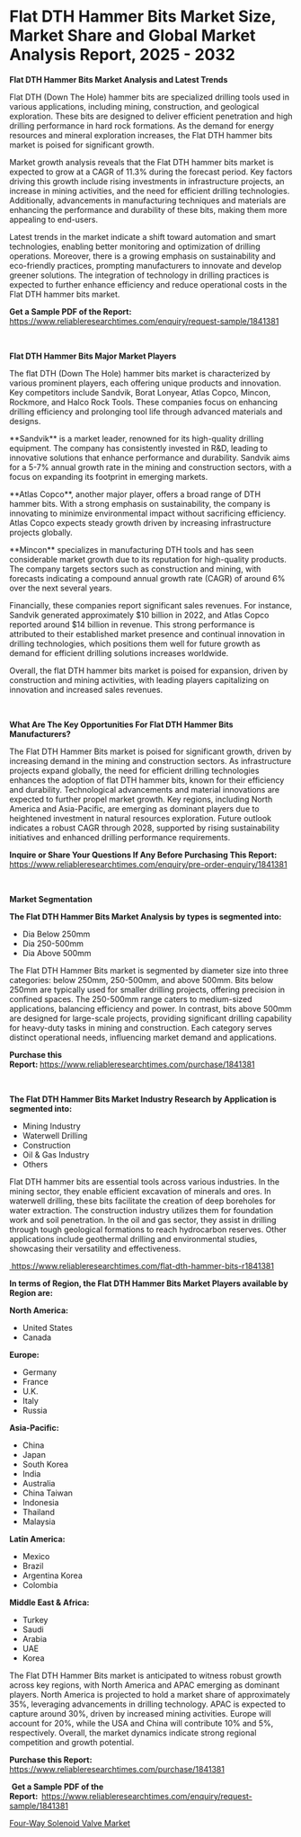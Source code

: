 <p><h1>Flat DTH Hammer Bits Market Size, Market Share and Global Market Analysis Report, 2025 - 2032</h1></p><p><strong>Flat DTH Hammer Bits Market Analysis and Latest Trends</strong></p>
<p><p>Flat DTH (Down The Hole) hammer bits are specialized drilling tools used in various applications, including mining, construction, and geological exploration. These bits are designed to deliver efficient penetration and high drilling performance in hard rock formations. As the demand for energy resources and mineral exploration increases, the Flat DTH hammer bits market is poised for significant growth.</p><p>Market growth analysis reveals that the Flat DTH hammer bits market is expected to grow at a CAGR of 11.3% during the forecast period. Key factors driving this growth include rising investments in infrastructure projects, an increase in mining activities, and the need for efficient drilling technologies. Additionally, advancements in manufacturing techniques and materials are enhancing the performance and durability of these bits, making them more appealing to end-users.</p><p>Latest trends in the market indicate a shift toward automation and smart technologies, enabling better monitoring and optimization of drilling operations. Moreover, there is a growing emphasis on sustainability and eco-friendly practices, prompting manufacturers to innovate and develop greener solutions. The integration of technology in drilling practices is expected to further enhance efficiency and reduce operational costs in the Flat DTH hammer bits market.</p></p>
<p><strong>Get a Sample PDF of the Report:&nbsp;</strong> <a href="https://www.reliableresearchtimes.com/enquiry/request-sample/1841381?utm_campaign=2326&utm_medium=2&utm_source=Github&utm_content=ia&utm_term=12042025&utm_id=flat-dth-hammer-bits">https://www.reliableresearchtimes.com/enquiry/request-sample/1841381</a></p>
<p>&nbsp;</p>
<p><strong>Flat DTH Hammer Bits Major Market Players</strong></p>
<p><p>The flat DTH (Down The Hole) hammer bits market is characterized by various prominent players, each offering unique products and innovation. Key competitors include Sandvik, Borat Lonyear, Atlas Copco, Mincon, Rockmore, and Halco Rock Tools. These companies focus on enhancing drilling efficiency and prolonging tool life through advanced materials and designs.</p><p>**Sandvik** is a market leader, renowned for its high-quality drilling equipment. The company has consistently invested in R&D, leading to innovative solutions that enhance performance and durability. Sandvik aims for a 5-7% annual growth rate in the mining and construction sectors, with a focus on expanding its footprint in emerging markets.</p><p>**Atlas Copco**, another major player, offers a broad range of DTH hammer bits. With a strong emphasis on sustainability, the company is innovating to minimize environmental impact without sacrificing efficiency. Atlas Copco expects steady growth driven by increasing infrastructure projects globally.</p><p>**Mincon** specializes in manufacturing DTH tools and has seen considerable market growth due to its reputation for high-quality products. The company targets sectors such as construction and mining, with forecasts indicating a compound annual growth rate (CAGR) of around 6% over the next several years.</p><p>Financially, these companies report significant sales revenues. For instance, Sandvik generated approximately $10 billion in 2022, and Atlas Copco reported around $14 billion in revenue. This strong performance is attributed to their established market presence and continual innovation in drilling technologies, which positions them well for future growth as demand for efficient drilling solutions increases worldwide. </p><p>Overall, the flat DTH hammer bits market is poised for expansion, driven by construction and mining activities, with leading players capitalizing on innovation and increased sales revenues.</p></p>
<p>&nbsp;</p>
<p><strong>What Are The Key Opportunities For Flat DTH Hammer Bits Manufacturers?</strong></p>
<p><p>The Flat DTH Hammer Bits market is poised for significant growth, driven by increasing demand in the mining and construction sectors. As infrastructure projects expand globally, the need for efficient drilling technologies enhances the adoption of flat DTH hammer bits, known for their efficiency and durability. Technological advancements and material innovations are expected to further propel market growth. Key regions, including North America and Asia-Pacific, are emerging as dominant players due to heightened investment in natural resources exploration. Future outlook indicates a robust CAGR through 2028, supported by rising sustainability initiatives and enhanced drilling performance requirements.</p></p>
<p><strong>Inquire or Share Your Questions If Any Before Purchasing This Report:</strong> <a href="https://www.reliableresearchtimes.com/enquiry/pre-order-enquiry/1841381?utm_campaign=2326&utm_medium=2&utm_source=Github&utm_content=ia&utm_term=12042025&utm_id=flat-dth-hammer-bits">https://www.reliableresearchtimes.com/enquiry/pre-order-enquiry/1841381</a></p>
<p>&nbsp;</p>
<p><strong>Market Segmentation</strong></p>
<p><strong>The Flat DTH Hammer Bits Market Analysis by types is segmented into:</strong></p>
<p><ul><li>Dia Below 250mm</li><li>Dia 250-500mm</li><li>Dia Above 500mm</li></ul></p>
<p><p>The Flat DTH Hammer Bits market is segmented by diameter size into three categories: below 250mm, 250-500mm, and above 500mm. Bits below 250mm are typically used for smaller drilling projects, offering precision in confined spaces. The 250-500mm range caters to medium-sized applications, balancing efficiency and power. In contrast, bits above 500mm are designed for large-scale projects, providing significant drilling capability for heavy-duty tasks in mining and construction. Each category serves distinct operational needs, influencing market demand and applications.</p></p>
<p><strong>Purchase this Report:&nbsp;</strong><a href="https://www.reliableresearchtimes.com/purchase/1841381?utm_campaign=2326&utm_medium=2&utm_source=Github&utm_content=ia&utm_term=12042025&utm_id=flat-dth-hammer-bits">https://www.reliableresearchtimes.com/purchase/1841381</a></p>
<p>&nbsp;</p>
<p><strong>The Flat DTH Hammer Bits Market Industry Research by Application is segmented into:</strong></p>
<p><ul><li>Mining Industry</li><li>Waterwell Drilling</li><li>Construction</li><li>Oil & Gas Industry</li><li>Others</li></ul></p>
<p><p>Flat DTH hammer bits are essential tools across various industries. In the mining sector, they enable efficient excavation of minerals and ores. In waterwell drilling, these bits facilitate the creation of deep boreholes for water extraction. The construction industry utilizes them for foundation work and soil penetration. In the oil and gas sector, they assist in drilling through tough geological formations to reach hydrocarbon reserves. Other applications include geothermal drilling and environmental studies, showcasing their versatility and effectiveness.</p></p>
<p><a href="https://www.reliableresearchtimes.com/flat-dth-hammer-bits-r1841381?utm_campaign=2326&utm_medium=2&utm_source=Github&utm_content=ia&utm_term=12042025&utm_id=flat-dth-hammer-bits">&nbsp;https://www.reliableresearchtimes.com/flat-dth-hammer-bits-r1841381</a></p>
<p><strong>In terms of Region, the Flat DTH Hammer Bits Market Players available by Region are:</strong></p>
<p>
    <p> <strong> North America: </strong>
        <ul>
            <li>United States</li>
            <li>Canada</li>
        </ul>
        </p> 
    <p> <strong> Europe: </strong>
        <ul>
            <li>Germany</li>
            <li>France</li>
            <li>U.K.</li>
            <li>Italy</li>
            <li>Russia</li>
        </ul>
        </p> 
    <p> <strong> Asia-Pacific: </strong>
        <ul>
            <li>China</li>
            <li>Japan</li>
            <li>South Korea</li>
            <li>India</li>
            <li>Australia</li>
            <li>China Taiwan</li>
            <li>Indonesia</li>
            <li>Thailand</li>
            <li>Malaysia</li>
        </ul>
        </p> 
    <p> <strong> Latin America: </strong>
        <ul>
            <li>Mexico</li>
            <li>Brazil</li>
            <li>Argentina Korea</li>
            <li>Colombia</li>
        </ul>
        </p> 
    <p> <strong> Middle East & Africa: </strong>
        <ul>
            <li>Turkey</li>
            <li>Saudi</li>
            <li>Arabia</li>
            <li>UAE</li>
            <li>Korea</li>
        </ul>
    </p>
    </p>
<p><p>The Flat DTH Hammer Bits market is anticipated to witness robust growth across key regions, with North America and APAC emerging as dominant players. North America is projected to hold a market share of approximately 35%, leveraging advancements in drilling technology. APAC is expected to capture around 30%, driven by increased mining activities. Europe will account for 20%, while the USA and China will contribute 10% and 5%, respectively. Overall, the market dynamics indicate strong regional competition and growth potential.</p></p>
<p><strong>Purchase this Report: </strong><a href="https://www.reliableresearchtimes.com/purchase/1841381?utm_campaign=2326&utm_medium=2&utm_source=Github&utm_content=ia&utm_term=12042025&utm_id=flat-dth-hammer-bits">https://www.reliableresearchtimes.com/purchase/1841381</a></p>
<p>&nbsp;<strong>Get a Sample PDF of the Report:&nbsp;&nbsp;</strong><a href="https://www.reliableresearchtimes.com/enquiry/request-sample/1841381?utm_campaign=2326&utm_medium=2&utm_source=Github&utm_content=ia&utm_term=12042025&utm_id=flat-dth-hammer-bits">https://www.reliableresearchtimes.com/enquiry/request-sample/1841381</a></p>
<p><strong></strong></p>
<p><p><a href="https://github.com/NargisHussain75/Market-Research-Report-List-2/blob/main/four-way-solenoid-valve-market.md?utm_campaign=2326&utm_medium=2&utm_source=Github&utm_content=ia&utm_term=12042025&utm_id=flat-dth-hammer-bits">Four-Way Solenoid Valve Market</a></p></p>